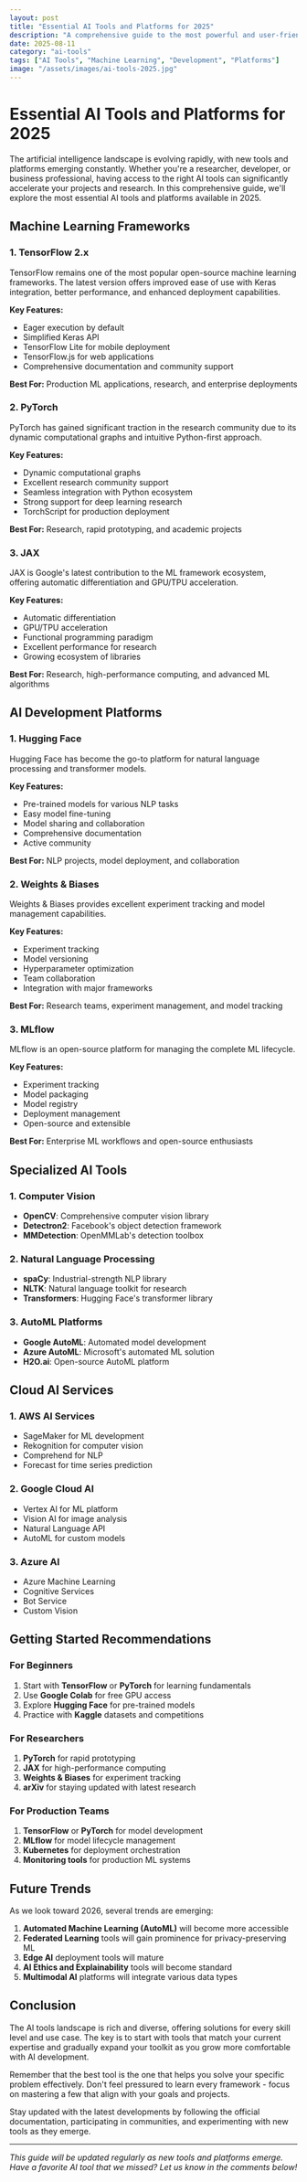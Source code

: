 ```yaml
---
layout: post
title: "Essential AI Tools and Platforms for 2025"
description: "A comprehensive guide to the most powerful and user-friendly AI tools, platforms, and development resources available in 2025."
date: 2025-08-11
category: "ai-tools"
tags: ["AI Tools", "Machine Learning", "Development", "Platforms"]
image: "/assets/images/ai-tools-2025.jpg"
---
```


# Essential AI Tools and Platforms for 2025

The artificial intelligence landscape is evolving rapidly, with new tools and platforms emerging constantly. Whether you're a researcher, developer, or business professional, having access to the right AI tools can significantly accelerate your projects and research. In this comprehensive guide, we'll explore the most essential AI tools and platforms available in 2025.

## Machine Learning Frameworks

### 1. TensorFlow 2.x
TensorFlow remains one of the most popular open-source machine learning frameworks. The latest version offers improved ease of use with Keras integration, better performance, and enhanced deployment capabilities.

**Key Features:**
- Eager execution by default
- Simplified Keras API
- TensorFlow Lite for mobile deployment
- TensorFlow.js for web applications
- Comprehensive documentation and community support

**Best For:** Production ML applications, research, and enterprise deployments

### 2. PyTorch
PyTorch has gained significant traction in the research community due to its dynamic computational graphs and intuitive Python-first approach.

**Key Features:**
- Dynamic computational graphs
- Excellent research community support
- Seamless integration with Python ecosystem
- Strong support for deep learning research
- TorchScript for production deployment

**Best For:** Research, rapid prototyping, and academic projects

### 3. JAX
JAX is Google's latest contribution to the ML framework ecosystem, offering automatic differentiation and GPU/TPU acceleration.

**Key Features:**
- Automatic differentiation
- GPU/TPU acceleration
- Functional programming paradigm
- Excellent performance for research
- Growing ecosystem of libraries

**Best For:** Research, high-performance computing, and advanced ML algorithms

## AI Development Platforms

### 1. Hugging Face
Hugging Face has become the go-to platform for natural language processing and transformer models.

**Key Features:**
- Pre-trained models for various NLP tasks
- Easy model fine-tuning
- Model sharing and collaboration
- Comprehensive documentation
- Active community

**Best For:** NLP projects, model deployment, and collaboration

### 2. Weights & Biases
Weights & Biases provides excellent experiment tracking and model management capabilities.

**Key Features:**
- Experiment tracking
- Model versioning
- Hyperparameter optimization
- Team collaboration
- Integration with major frameworks

**Best For:** Research teams, experiment management, and model tracking

### 3. MLflow
MLflow is an open-source platform for managing the complete ML lifecycle.

**Key Features:**
- Experiment tracking
- Model packaging
- Model registry
- Deployment management
- Open-source and extensible

**Best For:** Enterprise ML workflows and open-source enthusiasts

## Specialized AI Tools

### 1. Computer Vision
- **OpenCV**: Comprehensive computer vision library
- **Detectron2**: Facebook's object detection framework
- **MMDetection**: OpenMMLab's detection toolbox

### 2. Natural Language Processing
- **spaCy**: Industrial-strength NLP library
- **NLTK**: Natural language toolkit for research
- **Transformers**: Hugging Face's transformer library

### 3. AutoML Platforms
- **Google AutoML**: Automated model development
- **Azure AutoML**: Microsoft's automated ML solution
- **H2O.ai**: Open-source AutoML platform

## Cloud AI Services

### 1. AWS AI Services
- SageMaker for ML development
- Rekognition for computer vision
- Comprehend for NLP
- Forecast for time series prediction

### 2. Google Cloud AI
- Vertex AI for ML platform
- Vision AI for image analysis
- Natural Language API
- AutoML for custom models

### 3. Azure AI
- Azure Machine Learning
- Cognitive Services
- Bot Service
- Custom Vision

## Getting Started Recommendations

### For Beginners
1. Start with **TensorFlow** or **PyTorch** for learning fundamentals
2. Use **Google Colab** for free GPU access
3. Explore **Hugging Face** for pre-trained models
4. Practice with **Kaggle** datasets and competitions

### For Researchers
1. **PyTorch** for rapid prototyping
2. **JAX** for high-performance computing
3. **Weights & Biases** for experiment tracking
4. **arXiv** for staying updated with latest research

### For Production Teams
1. **TensorFlow** or **PyTorch** for model development
2. **MLflow** for model lifecycle management
3. **Kubernetes** for deployment orchestration
4. **Monitoring tools** for production ML systems

## Future Trends

As we look toward 2026, several trends are emerging:

1. **Automated Machine Learning (AutoML)** will become more accessible
2. **Federated Learning** tools will gain prominence for privacy-preserving ML
3. **Edge AI** deployment tools will mature
4. **AI Ethics and Explainability** tools will become standard
5. **Multimodal AI** platforms will integrate various data types

## Conclusion

The AI tools landscape is rich and diverse, offering solutions for every skill level and use case. The key is to start with tools that match your current expertise and gradually expand your toolkit as you grow more comfortable with AI development.

Remember that the best tool is the one that helps you solve your specific problem effectively. Don't feel pressured to learn every framework - focus on mastering a few that align with your goals and projects.

Stay updated with the latest developments by following the official documentation, participating in communities, and experimenting with new tools as they emerge.

---

*This guide will be updated regularly as new tools and platforms emerge. Have a favorite AI tool that we missed? Let us know in the comments below!*
